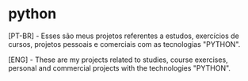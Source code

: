 # python
[PT-BR] - Esses são meus projetos referentes a estudos, exercícios de cursos, projetos pessoais e comerciais com as tecnologias "PYTHON".  

[ENG] - These are my projects related to studies, course exercises, personal and commercial projects with the technologies "PYTHON".
